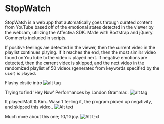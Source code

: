 # StopWatch
StopWatch is a web app that automatically goes through curated content from YouTube based off of the emotional states detected in the viewer by the webcam, utilizing the Affectiva SDK. Made with Bootstrap and jQuery. Comments included in scripts. 

If positive feelings are detected in the viewer, then the current video in the playlist continues playing. If it reaches the end, then the most similar video found on YouTube to the video is played next. If negative emotions are detected, then the current video is skipped, and the next video in the randomized playlist of 50 videos (generated from keywords specified by the user) is played.

Flashy ebsite intro
![alt tag](https://github.com/jddunn/stopwatch-master/blob/master/screenshots/stopwatch-site-demo-1.png)

Trying to find 'Hey Now' Performances by London Grammar..
![alt tag](https://github.com/jddunn/stopwatch-master/blob/master/screenshots/stopwatch-site-demo-2.png)

It played Matt & Kim.. Wasn't feeling it, the program picked up negativity, and skipped this video..
![Alt text](https://github.com/jddunn/stopwatch-master/blob/master/screenshots/stopwatch-site-demo-3.png)

Much more about this one; 10/10 joy.
![Alt text](https://github.com/jddunn/stopwatch-master/blob/master/screenshots/stopwatch-site-demo-4.png)
